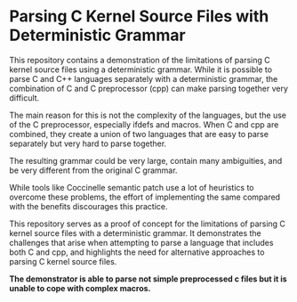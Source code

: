# Parsing C Kernel Source Files with Deterministic Grammar

This repository contains a demonstration of the limitations of parsing C 
kernel source files using a deterministic grammar. While it is possible 
to parse C and C++ languages separately with a deterministic grammar, 
the combination of C and C preprocessor (cpp) can make parsing together 
very difficult.

The main reason for this is not the complexity of the languages, but 
the use of the C preprocessor, especially ifdefs and macros. When C 
and cpp are combined, they create a union of two languages that are 
easy to parse separately but very hard to parse together. 

The resulting grammar could be very large, contain many ambiguities, 
and be very different from the original C grammar.

While tools like Coccinelle semantic patch use a lot of heuristics 
to overcome these problems, the effort of implementing the same 
compared with the benefits discourages this practice.

This repository serves as a proof of concept for the limitations 
of parsing C kernel source files with a deterministic grammar. 
It demonstrates the challenges that arise when attempting to parse 
a language that includes both C and cpp, and highlights the need 
for alternative approaches to parsing C kernel source files.

**The demonstrator is able to parse not simple  preprocessed c 
files but it is unable to cope with complex macros.**

